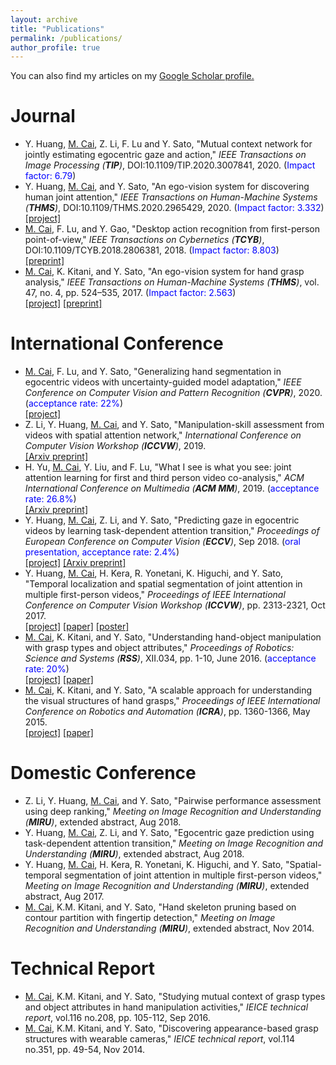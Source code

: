```yaml
---
layout: archive
title: "Publications"
permalink: /publications/
author_profile: true
---
```


You can also find my articles on my <u><a href="https://scholar.google.com/citations?user=lmUOLU8AAAAJ&hl=ja" target="_blank">
Google Scholar profile</a>.</u>

Journal
======
* Y. Huang, <u>M. Cai</u>, Z. Li, F. Lu and Y. Sato, &quot;Mutual context network for jointly estimating egocentric gaze and action,&quot; <i>IEEE Transactions
on Image Processing (**TIP**)</i>, DOI:10.1109/TIP.2020.3007841, 2020. (<font color="blue">Impact factor: 6.79</font>)
* Y. Huang, <u>M. Cai</u>, and Y. Sato, &quot;An ego-vision system for discovering human joint attention,&quot; <i>IEEE Transactions
on Human-Machine Systems (**THMS**)</i>, DOI:10.1109/THMS.2020.2965429, 2020. (<font color="blue">Impact factor: 3.332</font>)  
[[project]](https://cai-mj.github.io/project/joint_attention_discovery)
* <u>M. Cai</u>, F. Lu, and Y. Gao, &quot;Desktop action recognition from first-person point-of-view,&quot; <i>IEEE Transactions on Cybernetics (**TCYB**)</i>, DOI:10.1109/TCYB.2018.2806381, 2018. (<font color="blue">Impact factor: 8.803</font>)   
[[preprint]](/files/CLG_TCYB2018.pdf)
* <u>M. Cai</u>, K. Kitani, and Y. Sato, &quot;An ego-vision system for hand grasp analysis,&quot; <i>IEEE Transactions
on Human-Machine Systems (**THMS**)</i>, vol. 47, no. 4, pp. 524–535, 2017. (<font color="blue">Impact factor: 2.563</font>)  
[[project]](https://cai-mj.github.io/project/visual_grasp_analysis)
[[preprint]](/files/CKS_THMS2017.pdf)

International Conference
======
* <u>M. Cai</u>, F. Lu, and Y. Sato, &quot;Generalizing hand segmentation in egocentric videos with uncertainty-guided model adaptation,&quot; <i>IEEE Conference on Computer Vision and Pattern Recognition (**CVPR**)</i>, 2020. (<font color="blue">acceptance rate: 22%</font>)  
[[project]](https://cai-mj.github.io/project/egocentric_hand_segmentation)
* Z. Li, Y. Huang, <u>M. Cai</u>, and Y. Sato, &quot;Manipulation-skill assessment from videos with spatial attention network,&quot; <i>International Conference on Computer Vision Workshop (**ICCVW**)</i>, 2019.  
[[Arxiv preprint]](https://arxiv.org/abs/1901.02579)
* H. Yu, <u>M. Cai</u>, Y. Liu, and F. Lu, &quot;What I see is what you see: joint attention learning for first and third person video co-analysis,&quot; <i>ACM International Conference on Multimedia (**ACM MM**)</i>, 2019. (<font color="blue">acceptance rate: 26.8%</font>)  
[[Arxiv preprint]](https://arxiv.org/abs/1904.07424)
* Y. Huang, <u>M. Cai</u>, Z. Li, and Y. Sato, &quot;Predicting gaze in egocentric videos by learning task-dependent attention transition,&quot; <i>Proceedings of European Conference on Computer Vision (**ECCV**)</i>, Sep 2018. (<font color="blue">oral presentation, acceptance rate: 2.4%</font>)  
[[project]](https://cai-mj.github.io/project/egocentric_gaze_prediction)
[[Arxiv preprint]](/files/HCLS_eccv_arxiv2018.pdf)
* Y. Huang, <u>M. Cai</u>, H. Kera, R. Yonetani, K. Higuchi, and Y. Sato, &quot;Temporal localization and spatial segmentation of joint attention in multiple first-person videos,&quot; <i>Proceedings of IEEE International Conference on Computer Vision Workshop (**ICCVW**)</i>, pp. 2313-2321, Oct 2017.  
[[project]](https://cai-mj.github.io/project/joint_attention_discovery)
[[paper]](/files/HC_ICCVW2017.pdf)
[[poster]](/files/HC_ICCVW2017_poster.pdf)
* <u>M. Cai</u>, K. Kitani, and Y. Sato, &quot;Understanding hand-object manipulation with grasp types and object attributes,&quot; <i>Proceedings of Robotics: Science and Systems (**RSS**)</i>, XII.034, pp. 1-10, June 2016. (<font color="blue">acceptance rate: 20%</font>)  
[[project]](https://cai-mj.github.io/project/hand_manipulation_understanding)
[[paper]](/files/CKS_RSS2016.pdf)
* <u>M. Cai</u>, K. Kitani, and Y. Sato, &quot;A scalable approach for understanding the visual structures of hand grasps,&quot; <i>Proceedings of IEEE International Conference on Robotics and Automation (**ICRA**)</i>, pp. 1360-1366, May 2015.  
[[project]](https://cai-mj.github.io/project/visual_grasp_analysis)
[[paper]](/files/CKS_ICRA2015.pdf)

Domestic Conference
======
* Z. Li, Y. Huang, <u>M. Cai</u>, and Y. Sato, &quot;Pairwise performance assessment using deep ranking,&quot; <i>Meeting on Image Recognition and Understanding (**MIRU**)</i>, extended abstract, Aug 2018.
* Y. Huang, <u>M. Cai</u>, Z. Li, and Y. Sato, &quot;Egocentric gaze prediction using task-dependent attention transition,&quot; <i>Meeting on Image Recognition and Understanding (**MIRU**)</i>, extended abstract, Aug 2018.
* Y. Huang, <u>M. Cai</u>, H. Kera, R. Yonetani, K. Higuchi, and Y. Sato, &quot;Spatial-temporal segmentation of joint attention in multiple first-person videos,&quot; <i>Meeting on Image Recognition and Understanding (**MIRU**)</i>, extended abstract, Aug 2017.
* <u>M. Cai</u>, K.M. Kitani, and Y. Sato, &quot;Hand skeleton pruning based on contour partition with fingertip
detection,&quot; <i>Meeting on Image Recognition and Understanding (**MIRU**)</i>, extended abstract, Nov 2014.

Technical Report
======
* <u>M. Cai</u>, K.M. Kitani, and Y. Sato, &quot;Studying mutual context of grasp types and object attributes in hand manipulation activities,&quot; <i>IEICE technical report</i>, vol.116 no.208, pp. 105-112, Sep 2016.
* <u>M. Cai</u>, K.M. Kitani, and Y. Sato, &quot;Discovering appearance-based grasp structures with wearable cameras,&quot; <i>IEICE technical report</i>, vol.114 no.351, pp. 49-54, Nov 2014.
